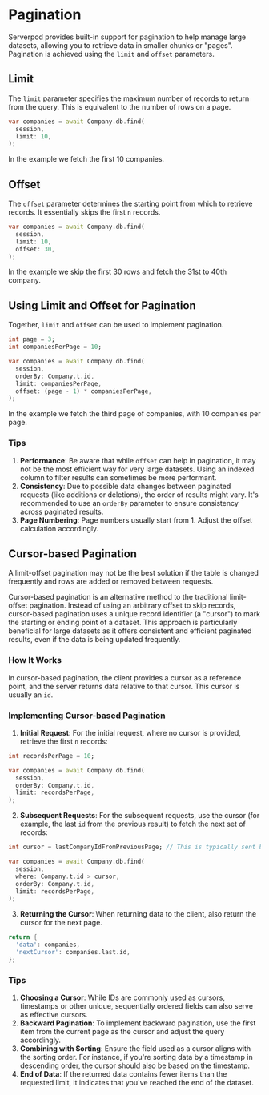 # Pagination

Serverpod provides built-in support for pagination to help manage large datasets, allowing you to retrieve data in smaller chunks or "pages". Pagination is achieved using the `limit` and `offset` parameters.

## Limit

The `limit` parameter specifies the maximum number of records to return from the query. This is equivalent to the number of rows on a page.

```dart
var companies = await Company.db.find(
  session,
  limit: 10,
);
```

In the example we fetch the first 10 companies.

## Offset

The `offset` parameter determines the starting point from which to retrieve records. It essentially skips the first `n` records.

```dart
var companies = await Company.db.find(
  session,
  limit: 10,
  offset: 30,
);
```

In the example we skip the first 30 rows and fetch the 31st to 40th company.

## Using Limit and Offset for Pagination

Together, `limit` and `offset` can be used to implement pagination.


```dart
int page = 3;
int companiesPerPage = 10;

var companies = await Company.db.find(
  session,
  orderBy: Company.t.id,
  limit: companiesPerPage,
  offset: (page - 1) * companiesPerPage,
);
```
In the example we fetch the third page of companies, with 10 companies per page.

### Tips

1. **Performance**: Be aware that while `offset` can help in pagination, it may not be the most efficient way for very large datasets. Using an indexed column to filter results can sometimes be more performant.
2. **Consistency**: Due to possible data changes between paginated requests (like additions or deletions), the order of results might vary. It's recommended to use an `orderBy` parameter to ensure consistency across paginated results.
3. **Page Numbering**: Page numbers usually start from 1. Adjust the offset calculation accordingly.

## Cursor-based Pagination

A limit-offset pagination may not be the best solution if the table is changed frequently and rows are added or removed between requests.

Cursor-based pagination is an alternative method to the traditional limit-offset pagination. Instead of using an arbitrary offset to skip records, cursor-based pagination uses a unique record identifier (a "cursor") to mark the starting or ending point of a dataset. This approach is particularly beneficial for large datasets as it offers consistent and efficient paginated results, even if the data is being updated frequently.

### How It Works

In cursor-based pagination, the client provides a cursor as a reference point, and the server returns data relative to that cursor. This cursor is usually an `id`.

### Implementing Cursor-based Pagination

1. **Initial Request**:
For the initial request, where no cursor is provided, retrieve the first `n` records:

```dart
int recordsPerPage = 10;

var companies = await Company.db.find(
  session,
  orderBy: Company.t.id,
  limit: recordsPerPage,
);
```

2. **Subsequent Requests**:
For the subsequent requests, use the cursor (for example, the last `id` from the previous result) to fetch the next set of records:

```dart
int cursor = lastCompanyIdFromPreviousPage; // This is typically sent by the client

var companies = await Company.db.find(
  session,
  where: Company.t.id > cursor,
  orderBy: Company.t.id,
  limit: recordsPerPage,
);
```

3. **Returning the Cursor**:
When returning data to the client, also return the cursor for the next page.

```dart
return {
  'data': companies,
  'nextCursor': companies.last.id,
};
```

### Tips

1. **Choosing a Cursor**: While IDs are commonly used as cursors, timestamps or other unique, sequentially ordered fields can also serve as effective cursors.
2. **Backward Pagination**: To implement backward pagination, use the first item from the current page as the cursor and adjust the query accordingly.
3. **Combining with Sorting**: Ensure the field used as a cursor aligns with the sorting order. For instance, if you're sorting data by a timestamp in descending order, the cursor should also be based on the timestamp.
4. **End of Data**: If the returned data contains fewer items than the requested limit, it indicates that you've reached the end of the dataset.
